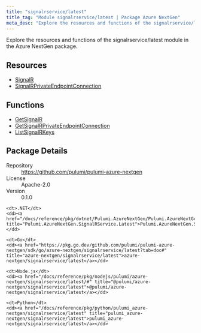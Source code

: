 ```yaml
---
title: "signalrservice/latest"
title_tag: "Module signalrservice/latest | Package Azure NextGen"
meta_desc: "Explore the resources and functions of the signalrservice/latest module in the Azure NextGen package."
---
```


<!-- WARNING: this file was generated by Pulumi Docs Generator. -->
<!-- Do not edit by hand unless you're certain you know what you are doing! -->

Explore the resources and functions of the signalrservice/latest module in the Azure NextGen package.

<h2 id="resources">Resources</h2>
<ul class="api">
    <li><a href="signalr" title="SignalR"><span class="symbol resource"></span>SignalR</a></li>
    <li><a href="signalrprivateendpointconnection" title="SignalRPrivateEndpointConnection"><span class="symbol resource"></span>SignalRPrivateEndpointConnection</a></li>
</ul>

<h2 id="functions">Functions</h2>
<ul class="api">
    <li><a href="getsignalr" title="GetSignalR"><span class="symbol function"></span>GetSignalR</a></li>
    <li><a href="getsignalrprivateendpointconnection" title="GetSignalRPrivateEndpointConnection"><span class="symbol function"></span>GetSignalRPrivateEndpointConnection</a></li>
    <li><a href="listsignalrkeys" title="ListSignalRKeys"><span class="symbol function"></span>ListSignalRKeys</a></li>
</ul>

<h2 id="package-details">Package Details</h2>
<dl class="package-details">
	<dt>Repository</dt>
	<dd><a href="https://github.com/pulumi/pulumi-azure-nextgen">https://github.com/pulumi/pulumi-azure-nextgen</a></dd>
	<dt>License</dt>
	<dd>Apache-2.0</dd>
	<dt>Version</dt>
	<dd>0.1.0</dd>
</dl>



<dl class="tabular">

    <dt>.NET</dt>
    <dd><a href="/docs/reference/pkg/dotnet/Pulumi.AzureNextGen/Pulumi.AzureNextGen.SignalRService.Latest.html" title="Pulumi.AzureNextGen.SignalRService.Latest">Pulumi.AzureNextGen.SignalRService.Latest</a></dd>

    <dt>Go</dt>
    <dd><a href="https://pkg.go.dev/github.com/pulumi/pulumi-azure-nextgen/sdk/go/azure-nextgen/signalrservice/latest?tab=doc#" title="azure-nextgen/signalrservice/latest">azure-nextgen/signalrservice/latest</a></dd>

    <dt>Node.js</dt>
    <dd><a href="/docs/reference/pkg/nodejs/pulumi/azure-nextgen/signalrservice/latest/#" title="@pulumi/azure-nextgen/signalrservice/latest">@pulumi/azure-nextgen/signalrservice/latest</a></dd>

    <dt>Python</dt>
    <dd><a href="/docs/reference/pkg/python/pulumi_azure-nextgen/signalrservice/latest" title="pulumi_azure-nextgen/signalrservice/latest">pulumi_azure-nextgen/signalrservice/latest</a></dd>

</dl>

